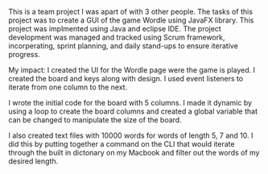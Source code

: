 This is a team project I was apart of with 3 other people. The tasks of this project was to create a GUI of the game Wordle using JavaFX library. This project was implmented using Java and eclipse IDE. The project development was managed and tracked using Scrum framework, incorperating, sprint planning, and daily stand-ups to ensure iterative progress.

My impact: 
I created the UI for the Wordle page were the game is played. I created the board and keys along with design. I used event listeners to iterate from one column to the next.

I wrote the initial code for the board with 5 columns. I made it dynamic by using a loop to create the board columns and created a global variable that can be changed to manipulate the size of the board.

I also created text files with 10000 words for words of length 5, 7 and 10. I did this by putting together a command on the CLI that would iterate through the built in dictonary on my Macbook and filter out the words of my desired length.
